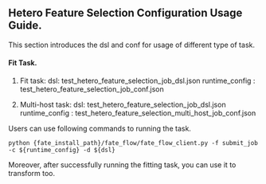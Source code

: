 ## Hetero Feature Selection Configuration Usage Guide.

This section introduces the dsl and conf for usage of different type of task.

#### Fit Task.

1. Fit task:
    dsl: test_hetero_feature_selection_job_dsl.json
    runtime_config : test_hetero_feature_selection_job_conf.json

2. Multi-host task:
    dsl: test_hetero_feature_selection_job_dsl.json
    runtime_config : test_hetero_feature_selection_multi_host_job_conf.json
    
Users can use following commands to running the task.
    
    python {fate_install_path}/fate_flow/fate_flow_client.py -f submit_job -c ${runtime_config} -d ${dsl}

Moreover, after successfully running the fitting task, you can use it to transform too.